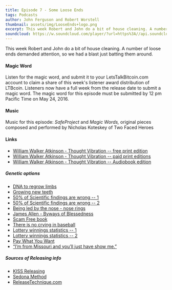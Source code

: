 ```yaml
---
title: Episode 7 - Some Loose Ends
tags: Podcasts
author: John Ferguson and Robert Worstell
thumbnail: assets/img/LooseEnds+logo.png
excerpt: This week Robert and John do a bit of house cleaning. A number of loose ends demanded attention, so we had a blast just batting them around.
soundcloud: https://w.soundcloud.com/player/?url=https%3A//api.soundcloud.com/tracks/264331606
---
```


This week Robert and John do a bit of house cleaning. A number of loose ends demanded attention, so we had a blast just batting them around.

#### Magic Word

Listen for the magic word, and submit it to your LetsTalkBitcoin.com account to claim a share of this week's  listener award distribution of LTBcoin. Listeners now have a full week from the release date to submit a magic word. The magic word for this episode must be submitted by 12 pm Pacific Time on May 24, 2016.

#### Music

Music for this episode: *SafeProject* and *Magic Words,* original pieces composed and performed by Nicholas Koteskey of Two Faced Heroes

#### Links

- [William Walker Atkinson - Thought Vibration -- free print edition](https://archive.org/stream/ThoughtVibrationOrTheLawOfAttractionInTheThoughtWorld/Thought_Vibration__Or__The_Law_of_Attrac#page/n1/mode/2up)
- [William Walker Atkinson - Thought Vibration -- paid print editions](http://calm.li/thoughtvibration)
- [William Walker Atkinson - Thought Vibration -- Audiobook edition](https://archive.org/details/thought_vibration_ap_librivox)

##### Genetic options

- [DNA to regrow limbs](http://www.bbc.com/future/story/20130307-will-we-ever-regenerate-limbs)
- [Growing new teeth](http://www.usnews.com/news/articles/2013/05/13/alligators-can-grow-new-teeth-so-why-not-humans)
- [50% of Scientific findings are wrong -- 1](https://www.newscientist.com/article/dn7915-most-scientific-papers-are-probably-wrong)
- [50% of Scientific findings are wrong -- 2](https://www.theguardian.com/science/occams-corner/2013/sep/17/scientific-studies-wrong)
- [Being led by the nose - nose rings](https://en.wikipedia.org/wiki/Nose_ring_(animal))
- [James Allen - Byways of Blessedness](http://j.mp/pax_james-allen)
- [Scam Free book](http://livesensical.com/scamfree)
- [There is no crying in baseball](https://www.youtube.com/watch?v=6M8szlSa-8o)
- [Lottery winnings statistics -- 1](http://www.statisticbrain.com/lottery-winner-statistics/)
- [Lottery winnings statistics -- 2](http://brandongaille.com/22-lottery-winners-bankrupt-statistics/)
- [Pay What You Want](https://en.wikipedia.org/wiki/Pay_what_you_want)
- [“I’m from Missouri and you’ll just have show me.”](https://en.wikipedia.org/wiki/Willard_Duncan_Vandiver)

##### Sources of Releasing info

- [KISS Releasing](http://lesterandme.com/)
- [Sedona Method](http://www.sedona.com/Home.asp)
- [ReleaseTechnique.com](http://www.releasetechnique.com/)
